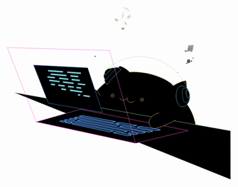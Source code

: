 <html lang="en"><head>
<meta charset="UTF-8">
<link rel="apple-touch-icon" type="image/png" href="https://static.codepen.io/assets/favicon/apple-touch-icon-5ae1a0698dcc2402e9712f7d01ed509a57814f994c660df9f7a952f3060705ee.png">
<meta name="apple-mobile-web-app-title" content="CodePen">
<link rel="shortcut icon" type="image/x-icon" href="https://static.codepen.io/assets/favicon/favicon-aec34940fbc1a6e787974dcd360f2c6b63348d4b1f4e06c77743096d55480f33.ico">
<link rel="mask-icon" type="" href="https://static.codepen.io/assets/favicon/logo-pin-8f3771b1072e3c38bd662872f6b673a722f4b3ca2421637d5596661b4e2132cc.svg" color="#111">
<title>CodePen - Bongo Cat Codes #2 - Jamming</title>
<link rel="stylesheet" href="https://cdnjs.cloudflare.com/ajax/libs/normalize/5.0.0/normalize.min.css">
<style>
:root {
  --bg: #1a1e2d;
  --green: #a5ea9b;
  --pink: #ff61d8;
  --blue: #569cfa;
  --orange: #ffcc81;
  --cyan: #7ed1e2;
}

body {
  height: 100vh;
  width: 100vw;
  background: var(--bg);
  display: -webkit-box;
  display: flex;
  place-content: center;
  -webkit-box-align: end;
          align-items: flex-end;
}

.container {
  width: 80vw;
  height: 80vh;
}
.container svg {
  height: 100%;
  width: 100%;
  overflow: visible;
}

#bongo-cat {
  fill: var(--bg);
  stroke-linecap: round;
  stroke-linejoin: round;
  stroke-width: 4;
}
#bongo-cat .laptop-cover,
#bongo-cat .headphone .band {
  fill: none;
}
#bongo-cat .paw, #bongo-cat .head {
  stroke: var(--orange);
}
#bongo-cat .laptop-keyboard {
  stroke-width: 2;
}
#bongo-cat .terminal-code {
  stroke-width: 5;
}
#bongo-cat .music .note,
#bongo-cat .laptop-base,
#bongo-cat .laptop-cover,
#bongo-cat .paw .pads {
  stroke: var(--pink);
}
#bongo-cat .table line,
#bongo-cat .headphone .band,
#bongo-cat .headphone .speaker path:nth-child(3) {
  stroke: var(--green);
}
#bongo-cat .terminal-frame,
#bongo-cat .laptop-keyboard,
#bongo-cat .headphone .speaker path:nth-child(2) {
  stroke: var(--blue);
}
#bongo-cat .terminal-code,
#bongo-cat .headphone .speaker path:first-child {
  stroke: var(--cyan);
}
</style>
<script>
  window.console = window.console || function(t) {};
</script>
<script>
  if (document.location.search.match(/type=embed/gi)) {
    window.parent.postMessage("resize", "*");
  }
</script>
</head>
<body translate="no">
<div class="container">
<svg xmlns="http://www.w3.org/2000/svg" viewBox="0 0 785.5 465.8">
<g id="bongo-cat">
<g class="head">
<path d="M280.4,221l383.8,62.6a171.4,171.4,0,0,0-9.2-40.5,174,174,0,0,0-28.7-50.5,163.3,163.3,0,0,0,3.2-73.8c-11.6-1.9-42,14.2-44.5,17.5-19.6-24-88.5-52.7-153.7-48.1A78.8,78.8,0,0,0,398,67.1c-9.8,2.9-19,29.7-19.4,33.7a320,320,0,0,0-31.7,23.6c-14,11.8-28.9,24.4-42.5,44.3A173,173,0,0,0,280.4,221Z"></path>
<path d="M396.6,178.6c.4.9,2.7,6.5,8.5,8.4s13.4-1.2,17.2-7.9c-.9,7.5,3.8,14.3,10.4,16a14.4,14.4,0,0,0,15-5.7"></path>
<path d="M474,179.2a6.6,6.6,0,0,0-4.9,3.6,6,6,0,0,0,1.5,7.3,6,6,0,0,0,7.9-1c2.3-2.6,2-7,.2-8s-5.9,1.6-5.7,3.5,1.9,2.8,3.2,2.3,1.1-2.2,1.1-2.3"></path>
<path d="M365.4,168.9c0,.3-.8,3.6,1.5,6a5.9,5.9,0,0,0,7.2,1.4,6.1,6.1,0,0,0,2.2-7.7c-1.5-3.1-5.7-4.5-7.3-3.2s-.8,6,1,6.6,3.3-.7,3.3-2.1-1.5-1.8-1.6-1.9"></path>
<g class="headphone headphone-right">
<g class="speaker">
<path d="M400.7,80.2c-14.1-20.8-40.2.3-50.7,15-8.7,12.2-9.7,30.3,2.8,37.3,5.4-9,11.8-15.6,21-26.2A214.1,214.1,0,0,1,400.7,80.2Z"></path>
<path d="M381.5,79.4c-6.6-7.5-9.6-5.8-12.3-5.5-16.3,1.3-32,20.3-27.8,33.9a21.8,21.8,0,0,0,5.9,8.5c1.7-2.6,3.5-5.1,5.4-7.7A150.7,150.7,0,0,1,381.5,79.4Z"></path>
<path d="M367.3,77.8a13.1,13.1,0,0,0-5.1-1.8c-8.5-.9-18.7,7.5-18.4,16.1a12.8,12.8,0,0,0,2.6,7c3.1-3.3,6.3-6.8,9.6-10.2S363.6,81.3,367.3,77.8Z"></path>
</g>
<path class="band" d="M515,40.6c-15.9-4.6-57-14.1-104,2.3a166.9,166.9,0,0,0-60.9,37.3"></path>
</g>
</g>
<g class="music music-right">
<g class="note" style="transform-origin: 0px 0px 0px; opacity: 0.1386; visibility: inherit; stroke: rgb(86, 156, 250);" data-svg-origin="350.79998779296875 46.5" transform="matrix(0.63925,-0.57738,0.57738,0.63925,145.49473,42.73687)">
<g>
<path d="M368.5,46.5c.5,2.1,1.2,3.5,3.8,6.3s5.1,4.3,6.5,7.2a11.1,11.1,0,0,1,.7,2,10.5,10.5,0,0,1-.7,6.5"></path>
<path d="M368.5,46.5a20.8,20.8,0,0,0,2.4,11.7c2.3,4.4,5,5.4,6.8,9.5a17.5,17.5,0,0,1,.4,11"></path>
<line x1="368.5" y1="47.7" x2="368.5" y2="92.8"></line>
<path d="M368.5,92.8c.1-3.1-4.7-6.3-9-6.3s-8.7,2.7-8.7,5.8,4.8,5.7,8.7,5.8S368.3,95.8,368.5,92.8Z"></path>
</g>
<g>
<path d="M368.5,46.5c.5,2.1,1.2,3.5,3.8,6.3s5.1,4.3,6.5,7.2a11.1,11.1,0,0,1,.7,2,10.5,10.5,0,0,1-.7,6.5"></path>
<path d="M368.5,46.5a20.8,20.8,0,0,0,2.4,11.7c2.3,4.4,5,5.4,6.8,9.5a17.5,17.5,0,0,1,.4,11"></path>
<line x1="368.5" y1="47.7" x2="368.5" y2="92.8"></line>
<path d="M368.5,92.8c.1-3.1-4.7-6.3-9-6.3s-8.7,2.7-8.7,5.8,4.8,5.7,8.7,5.8S368.3,95.8,368.5,92.8Z"></path>
</g>
</g>
<g class="note" style="transform-origin: 0px 0px 0px; opacity: 0.935; visibility: inherit; stroke: rgb(86, 156, 250);" data-svg-origin="332.5986633300781 43.5" transform="matrix(0.0472,0.04469,-0.04469,0.0472,296.20402,13.06297)">
<g>
<polyline points="350 81.7 350 43.5 382.7 50.7 382.7 89.5"></polyline>
<path d="M350,82.3c0-3.1-4.5-5.7-8.2-5.9s-9.3,2.8-9.2,6,4.7,5.7,8.6,5.7S349.9,85.5,350,82.3Z"></path>
<path d="M382.7,89.9c0-3.1-4.4-5.7-8.2-5.8s-9.3,2.7-9.2,5.9,4.7,5.7,8.7,5.7S382.7,93.1,382.7,89.9Z"></path>
</g>
<g>
<polyline points="350 81.7 350 43.5 382.7 50.7 382.7 89.5"></polyline>
<path d="M350,82.3c0-3.1-4.5-5.7-8.2-5.9s-9.3,2.8-9.2,6,4.7,5.7,8.6,5.7S349.9,85.5,350,82.3Z"></path>
<path d="M382.7,89.9c0-3.1-4.4-5.7-8.2-5.8s-9.3,2.7-9.2,5.9,4.7,5.7,8.7,5.7S382.7,93.1,382.7,89.9Z"></path>
</g>
</g>
<g class="note" style="transform-origin: 0px 0px 0px; opacity: 1; visibility: inherit; stroke: rgb(253, 124, 110);" data-svg-origin="337.4986267089844 34.599998474121094" transform="matrix(0,0,0,0,315.49863,34.6)">
<polyline points="388.2 73.6 388.2 34.6 354.9 42.6 354.9 82.4"></polyline>
<path d="M388.2,74.1c0-3-4.4-5.6-8.1-5.8s-9.2,2.8-9.1,6,4.6,5.6,8.6,5.6S388.2,77.3,388.2,74.1Z"></path>
<path d="M354.9,81.9c0-3.1-4.4-5.7-8.2-5.9s-9.3,2.8-9.2,6,4.7,5.7,8.7,5.7S354.9,85.1,354.9,81.9Z"></path>
<line x1="354.9" y1="48.4" x2="388.2" y2="40.3"></line>
<line x1="354.9" y1="54.6" x2="388.2" y2="47"></line>
</g>
<g class="note" style="transform-origin: 0px 0px 0px; opacity: 1; visibility: inherit; stroke: rgb(163, 164, 236);" data-svg-origin="354.29864501953125 33.29999923706055" transform="matrix(0,0,0,0,343.29865,33.3)">
<g>
<path d="M371.8,79.5c0-3.1-4.5-5.8-8.3-5.9s-9.3,2.8-9.2,6,4.7,5.7,8.7,5.7S371.8,82.7,371.8,79.5Z"></path>
<line x1="371.8" y1="79.5" x2="371.8" y2="33.3"></line>
<path d="M371.8,33.4a26.6,26.6,0,0,0,3.6,7.8c3.7,5.7,7.6,7,8.8,11.6.5,1.7.7,4.4-.9,8.3"></path>
</g>
<g>
<path d="M371.8,79.5c0-3.1-4.5-5.8-8.3-5.9s-9.3,2.8-9.2,6,4.7,5.7,8.7,5.7S371.8,82.7,371.8,79.5Z"></path>
<line x1="371.8" y1="79.5" x2="371.8" y2="33.3"></line>
<path d="M371.8,33.4a26.6,26.6,0,0,0,3.6,7.8c3.7,5.7,7.6,7,8.8,11.6.5,1.7.7,4.4-.9,8.3"></path>
</g>
</g>
<g class="note" style="transform-origin: 0px 0px 0px; opacity: 0.1916; visibility: inherit; stroke: rgb(255, 204, 129);" data-svg-origin="350.79998779296875 46.5" transform="matrix(0.71237,0.38215,-0.38215,0.71237,164.05018,-298.53912)">
<g>
<path d="M368.5,46.5c.5,2.1,1.2,3.5,3.8,6.3s5.1,4.3,6.5,7.2a11.1,11.1,0,0,1,.7,2,10.5,10.5,0,0,1-.7,6.5"></path>
<path d="M368.5,46.5a20.8,20.8,0,0,0,2.4,11.7c2.3,4.4,5,5.4,6.8,9.5a17.5,17.5,0,0,1,.4,11"></path>
<line x1="368.5" y1="47.7" x2="368.5" y2="92.8"></line>
<path d="M368.5,92.8c.1-3.1-4.7-6.3-9-6.3s-8.7,2.7-8.7,5.8,4.8,5.7,8.7,5.8S368.3,95.8,368.5,92.8Z"></path>
</g>
<g>
<path d="M368.5,46.5c.5,2.1,1.2,3.5,3.8,6.3s5.1,4.3,6.5,7.2a11.1,11.1,0,0,1,.7,2,10.5,10.5,0,0,1-.7,6.5"></path>
<path d="M368.5,46.5a20.8,20.8,0,0,0,2.4,11.7c2.3,4.4,5,5.4,6.8,9.5a17.5,17.5,0,0,1,.4,11"></path>
<line x1="368.5" y1="47.7" x2="368.5" y2="92.8"></line>
<path d="M368.5,92.8c.1-3.1-4.7-6.3-9-6.3s-8.7,2.7-8.7,5.8,4.8,5.7,8.7,5.8S368.3,95.8,368.5,92.8Z"></path>
</g>
</g><g class="note" style="transform-origin: 0px 0px 0px; opacity: 0; visibility: hidden; stroke: rgb(103, 181, 192);" data-svg-origin="350.79998779296875 46.5" transform="matrix(0.66913,0.74314,-0.74314,0.66913,181.6252,-465.30805)">
<g>
<path d="M368.5,46.5c.5,2.1,1.2,3.5,3.8,6.3s5.1,4.3,6.5,7.2a11.1,11.1,0,0,1,.7,2,10.5,10.5,0,0,1-.7,6.5"></path>
<path d="M368.5,46.5a20.8,20.8,0,0,0,2.4,11.7c2.3,4.4,5,5.4,6.8,9.5a17.5,17.5,0,0,1,.4,11"></path>
<line x1="368.5" y1="47.7" x2="368.5" y2="92.8"></line>
<path d="M368.5,92.8c.1-3.1-4.7-6.3-9-6.3s-8.7,2.7-8.7,5.8,4.8,5.7,8.7,5.8S368.3,95.8,368.5,92.8Z"></path>
</g>
<g>
<path d="M368.5,46.5c.5,2.1,1.2,3.5,3.8,6.3s5.1,4.3,6.5,7.2a11.1,11.1,0,0,1,.7,2,10.5,10.5,0,0,1-.7,6.5"></path>
<path d="M368.5,46.5a20.8,20.8,0,0,0,2.4,11.7c2.3,4.4,5,5.4,6.8,9.5a17.5,17.5,0,0,1,.4,11"></path>
<line x1="368.5" y1="47.7" x2="368.5" y2="92.8"></line>
<path d="M368.5,92.8c.1-3.1-4.7-6.3-9-6.3s-8.7,2.7-8.7,5.8,4.8,5.7,8.7,5.8S368.3,95.8,368.5,92.8Z"></path>
</g>
</g><g class="note" style="transform-origin: 0px 0px 0px; opacity: 1; visibility: inherit; stroke: rgb(126, 209, 226);" data-svg-origin="332.5986633300781 43.5" transform="matrix(0,0,0,0,342.59866,43.5)">
<g>
<polyline points="350 81.7 350 43.5 382.7 50.7 382.7 89.5"></polyline>
<path d="M350,82.3c0-3.1-4.5-5.7-8.2-5.9s-9.3,2.8-9.2,6,4.7,5.7,8.6,5.7S349.9,85.5,350,82.3Z"></path>
<path d="M382.7,89.9c0-3.1-4.4-5.7-8.2-5.8s-9.3,2.7-9.2,5.9,4.7,5.7,8.7,5.7S382.7,93.1,382.7,89.9Z"></path>
</g>
<g>
<polyline points="350 81.7 350 43.5 382.7 50.7 382.7 89.5"></polyline>
<path d="M350,82.3c0-3.1-4.5-5.7-8.2-5.9s-9.3,2.8-9.2,6,4.7,5.7,8.6,5.7S349.9,85.5,350,82.3Z"></path>
<path d="M382.7,89.9c0-3.1-4.4-5.7-8.2-5.8s-9.3,2.7-9.2,5.9,4.7,5.7,8.7,5.7S382.7,93.1,382.7,89.9Z"></path>
</g>
</g><g class="note" style="transform-origin: 0px 0px 0px; opacity: 0; visibility: hidden; stroke: rgb(86, 156, 250);" data-svg-origin="332.5986633300781 43.5" transform="matrix(0.40674,0.91355,-0.91355,0.40674,303.05691,-498.0387)">
<g>
<polyline points="350 81.7 350 43.5 382.7 50.7 382.7 89.5"></polyline>
<path d="M350,82.3c0-3.1-4.5-5.7-8.2-5.9s-9.3,2.8-9.2,6,4.7,5.7,8.6,5.7S349.9,85.5,350,82.3Z"></path>
<path d="M382.7,89.9c0-3.1-4.4-5.7-8.2-5.8s-9.3,2.7-9.2,5.9,4.7,5.7,8.7,5.7S382.7,93.1,382.7,89.9Z"></path>
</g>
<g>
<polyline points="350 81.7 350 43.5 382.7 50.7 382.7 89.5"></polyline>
<path d="M350,82.3c0-3.1-4.5-5.7-8.2-5.9s-9.3,2.8-9.2,6,4.7,5.7,8.6,5.7S349.9,85.5,350,82.3Z"></path>
<path d="M382.7,89.9c0-3.1-4.4-5.7-8.2-5.8s-9.3,2.7-9.2,5.9,4.7,5.7,8.7,5.7S382.7,93.1,382.7,89.9Z"></path>
</g>
</g><g class="note" style="transform-origin: 0px 0px 0px; opacity: 1; visibility: inherit; stroke: rgb(255, 204, 129);" data-svg-origin="337.4986267089844 34.599998474121094" transform="matrix(0,0,0,0,323.49863,34.6)">
<polyline points="388.2 73.6 388.2 34.6 354.9 42.6 354.9 82.4"></polyline>
<path d="M388.2,74.1c0-3-4.4-5.6-8.1-5.8s-9.2,2.8-9.1,6,4.6,5.6,8.6,5.6S388.2,77.3,388.2,74.1Z"></path>
<path d="M354.9,81.9c0-3.1-4.4-5.7-8.2-5.9s-9.3,2.8-9.2,6,4.7,5.7,8.7,5.7S354.9,85.1,354.9,81.9Z"></path>
<line x1="354.9" y1="48.4" x2="388.2" y2="40.3"></line>
<line x1="354.9" y1="54.6" x2="388.2" y2="47"></line>
</g><g class="note" style="transform-origin: 0px 0px 0px; opacity: 1; visibility: inherit; stroke: rgb(126, 209, 226);" data-svg-origin="337.4986267089844 34.599998474121094" transform="matrix(0,0,0,0,342.49863,34.6)">
<polyline points="388.2 73.6 388.2 34.6 354.9 42.6 354.9 82.4"></polyline>
<path d="M388.2,74.1c0-3-4.4-5.6-8.1-5.8s-9.2,2.8-9.1,6,4.6,5.6,8.6,5.6S388.2,77.3,388.2,74.1Z"></path>
<path d="M354.9,81.9c0-3.1-4.4-5.7-8.2-5.9s-9.3,2.8-9.2,6,4.7,5.7,8.7,5.7S354.9,85.1,354.9,81.9Z"></path>
<line x1="354.9" y1="48.4" x2="388.2" y2="40.3"></line>
<line x1="354.9" y1="54.6" x2="388.2" y2="47"></line>
</g><g class="note" style="transform-origin: 0px 0px 0px; opacity: 0.3875; visibility: inherit; stroke: rgb(255, 204, 129);" data-svg-origin="354.29864501953125 33.29999923706055" transform="matrix(0.6103,-0.05192,0.05192,0.6103,182.19205,-94.1934)">
<g>
<path d="M371.8,79.5c0-3.1-4.5-5.8-8.3-5.9s-9.3,2.8-9.2,6,4.7,5.7,8.7,5.7S371.8,82.7,371.8,79.5Z"></path>
<line x1="371.8" y1="79.5" x2="371.8" y2="33.3"></line>
<path d="M371.8,33.4a26.6,26.6,0,0,0,3.6,7.8c3.7,5.7,7.6,7,8.8,11.6.5,1.7.7,4.4-.9,8.3"></path>
</g>
<g>
<path d="M371.8,79.5c0-3.1-4.5-5.8-8.3-5.9s-9.3,2.8-9.2,6,4.7,5.7,8.7,5.7S371.8,82.7,371.8,79.5Z"></path>
<line x1="371.8" y1="79.5" x2="371.8" y2="33.3"></line>
<path d="M371.8,33.4a26.6,26.6,0,0,0,3.6,7.8c3.7,5.7,7.6,7,8.8,11.6.5,1.7.7,4.4-.9,8.3"></path>
</g>
</g><g class="note" style="transform-origin: 0px 0px 0px; opacity: 1; visibility: inherit; stroke: rgb(165, 234, 155);" data-svg-origin="354.29864501953125 33.29999923706055" transform="matrix(0,0,0,0,343.29865,33.3)">
<g>
<path d="M371.8,79.5c0-3.1-4.5-5.8-8.3-5.9s-9.3,2.8-9.2,6,4.7,5.7,8.7,5.7S371.8,82.7,371.8,79.5Z"></path>
<line x1="371.8" y1="79.5" x2="371.8" y2="33.3"></line>
<path d="M371.8,33.4a26.6,26.6,0,0,0,3.6,7.8c3.7,5.7,7.6,7,8.8,11.6.5,1.7.7,4.4-.9,8.3"></path>
</g>
<g>
<path d="M371.8,79.5c0-3.1-4.5-5.8-8.3-5.9s-9.3,2.8-9.2,6,4.7,5.7,8.7,5.7S371.8,82.7,371.8,79.5Z"></path>
<line x1="371.8" y1="79.5" x2="371.8" y2="33.3"></line>
<path d="M371.8,33.4a26.6,26.6,0,0,0,3.6,7.8c3.7,5.7,7.6,7,8.8,11.6.5,1.7.7,4.4-.9,8.3"></path>
</g>
</g></g>
<g class="table">
<polyline points="27.3 160.5 785.2 295 785.4 465.8"></polyline>
<line x1="785.2" y1="295" x2="27.3" y2="160.5"></line>
</g>
<polygon class="laptop-base" points="103.2 263.6 258.9 219.3 636.5 294.4 452.1 339 103.2 263.6"></polygon>
<g class="laptop-keyboard">
<polygon points="369.6 265.6 255.3 244.3 255.5 243.5 264.7 241.9 380.9 262.3 380.8 263.1 369.6 265.6"></polygon>
<polygon points="235.9 256.4 219.8 253.2 219.9 252.5 228.7 251 245.3 253.4 245.1 254.2 235.9 256.4"></polygon>
<polygon points="473.1 303.7 248.4 258.9 248.6 258.1 257.7 256.6 486.2 300.4 486 301.3 473.1 303.7"></polygon>
<polygon points="410.3 300.2 202.7 257.5 202.9 256.8 211.4 255.3 422.4 297.1 422.2 298 410.3 300.2"></polygon>
<polygon points="448.5 308.1 427 303.7 427.3 302.8 439.2 301.4 461.2 304.9 461 305.8 448.5 308.1"></polygon>
<polygon points="200.1 264.7 186 261.7 186.2 261 194.5 259.5 208.9 261.8 208.8 262.5 200.1 264.7"></polygon>
<polygon points="221.1 269.1 206.6 266.1 206.8 265.3 215.4 263.9 230.3 266.2 230.1 267 221.1 269.1"></polygon>
<polygon points="361.4 298.9 230 271 230.2 270.3 239.2 268.9 372.7 295.9 372.5 296.7 361.4 298.9"></polygon>
<polygon points="442.8 279.2 383.7 268.2 383.9 267.3 395.1 265.7 455.4 275.9 455.2 276.7 442.8 279.2"></polygon>
<polygon points="524.6 294.4 458.6 282.1 458.8 281.2 471.3 279.7 538.6 291 538.4 291.9 524.6 294.4"></polygon>
<polygon points="424.7 312.4 374.6 301.7 374.8 300.9 385.9 299.5 437 309.3 436.8 310.2 424.7 312.4"></polygon>
<polygon points="409.1 277.3 397.6 278.8 397.4 279.6 498.4 299.1 511.8 296.7 512 295.8 409.1 277.3"></polygon>
<polygon points="394.2 274.5 394.4 273.6 246.7 246.5 237.7 248.1 237.5 248.8 382.8 276.8 394.2 274.5"></polygon>
</g>
<g class="paw paw-right">
<path class="down" d="M289.1,181.7c-12.1,9.8-20.6,20.7-20.7,32.1-.2,9,3.8,20.4,13.3,25.2s20.1.6,29.6-3.4c13.4-5.7,23.9-14.6,29.4-21.5" style="opacity: 0; visibility: hidden;"></path>
<g class="up" style="opacity: 1; visibility: inherit;">
<path d="M327.3,170c-.4-1.4-6.3-18.8-23.5-23.5-.8-.2-18.6-4.7-28.9,6.3-8.4,9.1-6,22.5-4.6,30.2a54.3,54.3,0,0,0,8.1,19.9"></path>
<g class="pads">
<path d="M297.2,154.8c1-.5,2.7-.1,3,.6s-1.4,2.4-2.6,2.1a1.6,1.6,0,0,1-1.1-1.2A1.6,1.6,0,0,1,297.2,154.8Z"></path>
<path d="M285.8,159.4c.3-.4,1-1.1,1.7-.8s.9,1.4.8,2.2-1.8,2.1-2.5,1.5S285.2,160.4,285.8,159.4Z"></path>
<path d="M276.9,171c.5-.4,2.7-.3,3.2.6s-.6,1.8-1.4,1.8S276.2,171.6,276.9,171Z"></path>
<path d="M296.4,168.6c2.3-.9,6.4,6.3,7.6,9s-5.2,4.5-7.4,6-5.1-6.1-5.9-8.3S293.7,169.8,296.4,168.6Z"></path>
</g>
</g>
</g>
<polygon class="terminal-frame" points="93.8 63.3 284.1 73 335.9 230.5 146.2 197.6 93.8 63.3"></polygon>
<g class="terminal-code">
<line x1="260.2" y1="92.3" x2="212.2" y2="88.7" style="stroke-dashoffset: 0; stroke-dasharray: none;"></line>
<line x1="197.3" y1="87.5" x2="145.2" y2="83.5" style="stroke-dashoffset: 0; stroke-dasharray: none;"></line>
<line x1="251" y1="104.2" x2="223.4" y2="101.8" style="stroke-dashoffset: 0; stroke-dasharray: none;"></line>
<line x1="209.4" y1="100.5" x2="154.4" y2="95.6" style="stroke-dashoffset: 0; stroke-dasharray: none;"></line>
<line x1="256.4" y1="117.9" x2="227.5" y2="114.7" style="stroke-dashoffset: 0; stroke-dasharray: none;"></line>
<line x1="215.9" y1="113.4" x2="183.5" y2="109.8" style="stroke-dashoffset: 0; stroke-dasharray: none;"></line>
<line x1="169.1" y1="108.2" x2="142.9" y2="105.3" style="stroke-dashoffset: 0; stroke-dasharray: none;"></line>
<line x1="275.4" y1="132.8" x2="249.4" y2="129.6" style="stroke-dashoffset: 0; stroke-dasharray: none;"></line>
<line x1="234.4" y1="127.8" x2="197.3" y2="123.3" style="stroke-dashoffset: 0; stroke-dasharray: none;"></line>
<line x1="185.6" y1="121.9" x2="149.1" y2="117.5" style="stroke-dashoffset: 0; stroke-dasharray: none;"></line>
<line x1="261" y1="144.6" x2="244.5" y2="142.5" style="stroke-dashoffset: 0; stroke-dasharray: none;"></line>
<line x1="235.5" y1="141.3" x2="214.9" y2="138.7" style="stroke-dashoffset: 0; stroke-dasharray: none;"></line>
<line x1="203.4" y1="137.2" x2="180.4" y2="134.3" style="stroke-dashoffset: 0; stroke-dasharray: none;"></line>
<line x1="169.3" y1="132.9" x2="155.1" y2="131.1" style="stroke-dashoffset: 0; stroke-dasharray: 15.3136px, 25.3136px;"></line>
<line x1="264.7" y1="158.3" x2="221.9" y2="152.1" style="stroke-dashoffset: 0; stroke-dasharray: none;"></line>
<line x1="208.2" y1="150.1" x2="191.7" y2="147.7" style="stroke-dashoffset: 0; stroke-dasharray: none;"></line>
<line x1="291.3" y1="174.3" x2="268.8" y2="170.9" style="stroke-dashoffset: 0; stroke-dasharray: none;"></line>
<line x1="257.8" y1="169.2" x2="226.5" y2="164.4" style="stroke-dashoffset: 24.8261; stroke-dasharray: 32.6659px, 42.6659px;"></line>
<line x1="217.3" y1="163" x2="185" y2="158.1" style="stroke-dashoffset: 34.6696; stroke-dasharray: 0px, 999999px;"></line>
<line x1="173.8" y1="156.4" x2="152.9" y2="153.2" style="stroke-dashoffset: 23.1436; stroke-dasharray: 0px, 999999px;"></line>
<line x1="278.5" y1="185.6" x2="257.3" y2="182.2" style="stroke-dashoffset: 23.4709; stroke-dasharray: 0px, 999999px;"></line>
<line x1="243.8" y1="179.9" x2="230.3" y2="177.7" style="stroke-dashoffset: 15.6781; stroke-dasharray: 0px, 999999px;"></line>
<line x1="216.5" y1="175.8" x2="196.7" y2="172.5" style="stroke-dashoffset: 22.0731; stroke-dasharray: 0px, 999999px;"></line>
<line x2="262.1" y2="196.1" x1="280.5" y1="199.2" style="stroke-dashoffset: 20.6593; stroke-dasharray: 0px, 999999px;"></line>
<line x2="213.8" y2="187.9" x1="251.1" y1="194.2" style="stroke-dashoffset: 39.8283; stroke-dasharray: 0px, 999999px;"></line>
<line x2="180.8" y2="182.3" x1="202.7" y1="186" style="stroke-dashoffset: 24.2104; stroke-dasharray: 0px, 999999px;"></line>
</g>
<polygon class="laptop-cover" points="103.2 263.6 452.1 339 360.8 12.4 2 2 103.2 263.6"></polygon>
<g class="paw paw-left">
<g class="up" style="opacity: 0; visibility: hidden;">
<path d="M586.6,208.8c-.6-2.3-4.2-15.6-17.2-22.2-2.7-1.3-12.8-6.4-23.6-1.8s-14.6,16.5-14.8,18.4c-1.2,9-.7,18.4,2.4,26.1,2.4,6,7.5,17.2,9.7,20.2"></path>
<g class="pads">
<path d="M561.4,194.9a2.7,2.7,0,0,1,3,.5c.4,1-1.4,2.4-2.6,2.2a1.5,1.5,0,0,1-1.1-1.3A1.2,1.2,0,0,1,561.4,194.9Z"></path>
<path d="M550.7,200.4c.4-.5,1.1-1.1,1.7-.8a2,2,0,0,1,.8,2.2c-.3,1.2-1.8,2-2.5,1.5S550.1,201.3,550.7,200.4Z"></path>
<path d="M541.1,211.1c.5-.4,2.7-.4,3.2.5s-.6,1.8-1.5,1.9S540.4,211.6,541.1,211.1Z"></path>
<path d="M560.6,209.2c2.3-.9,6.4,6.3,7.6,9s-5.3,4.5-7.4,6-5.1-6-5.9-8.3S557.9,210.4,560.6,209.2Z"></path>
</g>
</g>
<path class="down" d="M534.1,231.4c-19.7,6-32.9,18.4-34.2,29.1a30.1,30.1,0,0,0,1.7,14.1,24.8,24.8,0,0,0,6.1,8.8c6,5.1,16.8,4,38-3.9a288.7,288.7,0,0,0,46.5-22.1" style="opacity: 1; visibility: inherit;"></path>
</g>
<g class="headphone headphone-left">
<g class="speaker">
<path d="M609.5,137.3c-17.1,6.3-20.7,51.4-4.5,67.3,1.4,1.5,5.5,5.5,11.3,5.9,8.2.5,14.5-6.3,16.9-8.9,10.1-11,11.5-27.5,8.1-40.1-1.4-4.8-3.9-14-12.7-19.9C627.4,140.8,617.7,134.3,609.5,137.3Z"></path>
<path d="M626.5,196.1c2.7-.4,5.9-2.6,9.3-6,6.6-6.6,6.8-16.6,5.8-24s-4.2-16.1-11.3-19.7a18.7,18.7,0,0,0-10.9-1.9C614,149.3,615.3,192.6,626.5,196.1Z"></path>
<path d="M631.6,151c-4.5,3.3-.5,27.1,3.8,28.2s6.9-6.6,6.2-13.1S637.4,153.5,631.6,151Z"></path>
</g>
<path class="band" d="M638.9,157.7c-4-16.8-25.9-61.9-75.3-95.3A155.5,155.5,0,0,0,515,40.6"></path>
</g>
<g class="music music-left">
<g class="note" style="transform-origin: 0px 0px 0px; opacity: 0; visibility: hidden; stroke: rgb(255, 204, 129);" data-svg-origin="615.699951171875 119.9000015258789" transform="matrix(0.95106,0.30902,-0.30902,0.95106,110.18385,-404.39569)">
<g>
<path d="M633.3,119.9c.6,2,1.3,3.5,3.8,6.3s5.2,4.3,6.5,7.2a6.9,6.9,0,0,1,.7,1.9,10.2,10.2,0,0,1-.7,6.6"></path>
<path d="M633.3,119.9a23,23,0,0,0,2.4,11.7c2.4,4.3,5.1,5.4,6.8,9.5a16.9,16.9,0,0,1,.5,11"></path>
<line x1="633.3" y1="121.1" x2="633.3" y2="166.2"></line>
<path d="M633.3,166.2c.2-3.2-4.6-6.3-8.9-6.3s-8.7,2.6-8.7,5.7,4.7,5.7,8.7,5.8S633.1,169.2,633.3,166.2Z"></path>
</g>
<g>
<path d="M633.3,119.9c.6,2,1.3,3.5,3.8,6.3s5.2,4.3,6.5,7.2a6.9,6.9,0,0,1,.7,1.9,10.2,10.2,0,0,1-.7,6.6"></path>
<path d="M633.3,119.9a23,23,0,0,0,2.4,11.7c2.4,4.3,5.1,5.4,6.8,9.5a16.9,16.9,0,0,1,.5,11"></path>
<line x1="633.3" y1="121.1" x2="633.3" y2="166.2"></line>
<path d="M633.3,166.2c.2-3.2-4.6-6.3-8.9-6.3s-8.7,2.6-8.7,5.7,4.7,5.7,8.7,5.8S633.1,169.2,633.3,166.2Z"></path>
</g>
</g>
<g class="note" style="transform-origin: 0px 0px 0px; opacity: 1; visibility: inherit; stroke: rgb(255, 204, 129);" data-svg-origin="597.3999633789062 116.80000305175781" transform="matrix(0,0,0,0,606.39996,116.8)">
<g>
<polyline points="614.8 155 614.8 116.8 647.5 124 647.5 162.9"></polyline>
<path d="M614.8,155.7c0-3.1-4.4-5.7-8.2-5.9s-9.2,2.8-9.2,6,4.7,5.6,8.7,5.6S614.8,158.8,614.8,155.7Z"></path>
<path d="M647.5,163.3c.1-3.1-4.4-5.7-8.2-5.9s-9.2,2.8-9.1,6,4.7,5.7,8.6,5.7S647.5,166.5,647.5,163.3Z"></path>
</g>
<g>
<polyline points="614.8 155 614.8 116.8 647.5 124 647.5 162.9"></polyline>
<path d="M614.8,155.7c0-3.1-4.4-5.7-8.2-5.9s-9.2,2.8-9.2,6,4.7,5.6,8.7,5.6S614.8,158.8,614.8,155.7Z"></path>
<path d="M647.5,163.3c.1-3.1-4.4-5.7-8.2-5.9s-9.2,2.8-9.1,6,4.7,5.7,8.6,5.7S647.5,166.5,647.5,163.3Z"></path>
</g>
</g>
<g class="note" style="transform-origin: 0px 0px 0px; opacity: 0.704; visibility: inherit; stroke: rgb(86, 156, 250);" data-svg-origin="595.7986450195312 109.4000015258789" transform="matrix(0.2934,-0.03915,0.03915,0.2934,448.02831,35.50756)">
<polyline points="646.5 148.5 646.5 109.4 613.2 117.4 613.2 157.2"></polyline>
<path d="M646.5,149c0-3.1-4.4-5.7-8.1-5.8s-9.2,2.7-9.1,5.9,4.7,5.6,8.6,5.6S646.5,152.1,646.5,149Z"></path>
<path d="M613.2,156.7c.1-3.1-4.4-5.7-8.2-5.8s-9.3,2.7-9.2,6,4.7,5.6,8.7,5.6S613.2,159.9,613.2,156.7Z"></path>
<line x1="613.2" y1="123.2" x2="646.5" y2="115.1"></line>
<line x1="613.2" y1="129.4" x2="646.5" y2="121.8"></line>
</g>
<g class="note" style="transform-origin: 0px 0px 0px; opacity: 0.6409; visibility: inherit; stroke: rgb(126, 209, 226);" data-svg-origin="619.0999755859375 106.5999984741211" transform="matrix(0.35909,0.00287,-0.00287,0.35909,422.76731,-7.07441)">
<g>
<path d="M636.6,152.9c0-3.2-4.4-5.8-8.2-5.9s-9.3,2.8-9.3,6,4.8,5.7,8.7,5.7S636.6,156.1,636.6,152.9Z"></path>
<line x1="636.6" y1="152.9" x2="636.6" y2="106.6"></line>
<path d="M636.6,106.8a33.2,33.2,0,0,0,3.6,7.8c3.8,5.7,7.6,6.9,8.9,11.5a13.3,13.3,0,0,1-.9,8.4"></path>
</g>
<g>
<path d="M636.6,152.9c0-3.2-4.4-5.8-8.2-5.9s-9.3,2.8-9.3,6,4.8,5.7,8.7,5.7S636.6,156.1,636.6,152.9Z"></path>
<line x1="636.6" y1="152.9" x2="636.6" y2="106.6"></line>
<path d="M636.6,106.8a33.2,33.2,0,0,0,3.6,7.8c3.8,5.7,7.6,6.9,8.9,11.5a13.3,13.3,0,0,1-.9,8.4"></path>
</g>
</g>
<g class="note" style="transform-origin: 0px 0px 0px; opacity: 0; visibility: hidden; stroke: rgb(86, 156, 250);" data-svg-origin="615.699951171875 119.9000015258789" transform="matrix(0.46947,-0.88295,0.88295,0.46947,248.78159,402.24282)">
<g>
<path d="M633.3,119.9c.6,2,1.3,3.5,3.8,6.3s5.2,4.3,6.5,7.2a6.9,6.9,0,0,1,.7,1.9,10.2,10.2,0,0,1-.7,6.6"></path>
<path d="M633.3,119.9a23,23,0,0,0,2.4,11.7c2.4,4.3,5.1,5.4,6.8,9.5a16.9,16.9,0,0,1,.5,11"></path>
<line x1="633.3" y1="121.1" x2="633.3" y2="166.2"></line>
<path d="M633.3,166.2c.2-3.2-4.6-6.3-8.9-6.3s-8.7,2.6-8.7,5.7,4.7,5.7,8.7,5.8S633.1,169.2,633.3,166.2Z"></path>
</g>
<g>
<path d="M633.3,119.9c.6,2,1.3,3.5,3.8,6.3s5.2,4.3,6.5,7.2a6.9,6.9,0,0,1,.7,1.9,10.2,10.2,0,0,1-.7,6.6"></path>
<path d="M633.3,119.9a23,23,0,0,0,2.4,11.7c2.4,4.3,5.1,5.4,6.8,9.5a16.9,16.9,0,0,1,.5,11"></path>
<line x1="633.3" y1="121.1" x2="633.3" y2="166.2"></line>
<path d="M633.3,166.2c.2-3.2-4.6-6.3-8.9-6.3s-8.7,2.6-8.7,5.7,4.7,5.7,8.7,5.8S633.1,169.2,633.3,166.2Z"></path>
</g>
</g><g class="note" style="transform-origin: 0px 0px 0px; opacity: 1; visibility: inherit; stroke: rgb(165, 234, 155);" data-svg-origin="615.699951171875 119.9000015258789" transform="matrix(0,0,0,0,634.69995,119.9)">
<g>
<path d="M633.3,119.9c.6,2,1.3,3.5,3.8,6.3s5.2,4.3,6.5,7.2a6.9,6.9,0,0,1,.7,1.9,10.2,10.2,0,0,1-.7,6.6"></path>
<path d="M633.3,119.9a23,23,0,0,0,2.4,11.7c2.4,4.3,5.1,5.4,6.8,9.5a16.9,16.9,0,0,1,.5,11"></path>
<line x1="633.3" y1="121.1" x2="633.3" y2="166.2"></line>
<path d="M633.3,166.2c.2-3.2-4.6-6.3-8.9-6.3s-8.7,2.6-8.7,5.7,4.7,5.7,8.7,5.8S633.1,169.2,633.3,166.2Z"></path>
</g>
<g>
<path d="M633.3,119.9c.6,2,1.3,3.5,3.8,6.3s5.2,4.3,6.5,7.2a6.9,6.9,0,0,1,.7,1.9,10.2,10.2,0,0,1-.7,6.6"></path>
<path d="M633.3,119.9a23,23,0,0,0,2.4,11.7c2.4,4.3,5.1,5.4,6.8,9.5a16.9,16.9,0,0,1,.5,11"></path>
<line x1="633.3" y1="121.1" x2="633.3" y2="166.2"></line>
<path d="M633.3,166.2c.2-3.2-4.6-6.3-8.9-6.3s-8.7,2.6-8.7,5.7,4.7,5.7,8.7,5.8S633.1,169.2,633.3,166.2Z"></path>
</g>
</g><g class="note" style="transform-origin: 0px 0px 0px; opacity: 0; visibility: hidden; stroke: rgb(163, 164, 236);" data-svg-origin="597.3999633789062 116.80000305175781" transform="matrix(0.99756,-0.06976,0.06976,0.99756,49.30969,-178.04039)">
<g>
<polyline points="614.8 155 614.8 116.8 647.5 124 647.5 162.9"></polyline>
<path d="M614.8,155.7c0-3.1-4.4-5.7-8.2-5.9s-9.2,2.8-9.2,6,4.7,5.6,8.7,5.6S614.8,158.8,614.8,155.7Z"></path>
<path d="M647.5,163.3c.1-3.1-4.4-5.7-8.2-5.9s-9.2,2.8-9.1,6,4.7,5.7,8.6,5.7S647.5,166.5,647.5,163.3Z"></path>
</g>
<g>
<polyline points="614.8 155 614.8 116.8 647.5 124 647.5 162.9"></polyline>
<path d="M614.8,155.7c0-3.1-4.4-5.7-8.2-5.9s-9.2,2.8-9.2,6,4.7,5.6,8.7,5.6S614.8,158.8,614.8,155.7Z"></path>
<path d="M647.5,163.3c.1-3.1-4.4-5.7-8.2-5.9s-9.2,2.8-9.1,6,4.7,5.7,8.6,5.7S647.5,166.5,647.5,163.3Z"></path>
</g>
</g><g class="note" style="transform-origin: 0px 0px 0px; opacity: 0; visibility: hidden; stroke: rgb(255, 204, 129);" data-svg-origin="597.3999633789062 116.80000305175781" transform="matrix(0.54464,0.83867,-0.83867,0.54464,411.98871,-667.83538)">
<g>
<polyline points="614.8 155 614.8 116.8 647.5 124 647.5 162.9"></polyline>
<path d="M614.8,155.7c0-3.1-4.4-5.7-8.2-5.9s-9.2,2.8-9.2,6,4.7,5.6,8.7,5.6S614.8,158.8,614.8,155.7Z"></path>
<path d="M647.5,163.3c.1-3.1-4.4-5.7-8.2-5.9s-9.2,2.8-9.1,6,4.7,5.7,8.6,5.7S647.5,166.5,647.5,163.3Z"></path>
</g>
<g>
<polyline points="614.8 155 614.8 116.8 647.5 124 647.5 162.9"></polyline>
<path d="M614.8,155.7c0-3.1-4.4-5.7-8.2-5.9s-9.2,2.8-9.2,6,4.7,5.6,8.7,5.6S614.8,158.8,614.8,155.7Z"></path>
<path d="M647.5,163.3c.1-3.1-4.4-5.7-8.2-5.9s-9.2,2.8-9.1,6,4.7,5.7,8.6,5.7S647.5,166.5,647.5,163.3Z"></path>
</g>
</g><g class="note" style="transform-origin: 0px 0px 0px; opacity: 0.4477; visibility: inherit; stroke: rgb(255, 204, 129);" data-svg-origin="595.7986450195312 109.4000015258789" transform="matrix(0.5425,0.10357,-0.10357,0.5425,316.76354,-133.17006)">
<polyline points="646.5 148.5 646.5 109.4 613.2 117.4 613.2 157.2"></polyline>
<path d="M646.5,149c0-3.1-4.4-5.7-8.1-5.8s-9.2,2.7-9.1,5.9,4.7,5.6,8.6,5.6S646.5,152.1,646.5,149Z"></path>
<path d="M613.2,156.7c.1-3.1-4.4-5.7-8.2-5.8s-9.3,2.7-9.2,6,4.7,5.6,8.7,5.6S613.2,159.9,613.2,156.7Z"></path>
<line x1="613.2" y1="123.2" x2="646.5" y2="115.1"></line>
<line x1="613.2" y1="129.4" x2="646.5" y2="121.8"></line>
</g><g class="note" style="transform-origin: 0px 0px 0px; opacity: 1; visibility: inherit; stroke: rgb(165, 234, 155);" data-svg-origin="595.7986450195312 109.4000015258789" transform="matrix(0,0,0,0,577.79865,109.4)">
<polyline points="646.5 148.5 646.5 109.4 613.2 117.4 613.2 157.2"></polyline>
<path d="M646.5,149c0-3.1-4.4-5.7-8.1-5.8s-9.2,2.7-9.1,5.9,4.7,5.6,8.6,5.6S646.5,152.1,646.5,149Z"></path>
<path d="M613.2,156.7c.1-3.1-4.4-5.7-8.2-5.8s-9.3,2.7-9.2,6,4.7,5.6,8.7,5.6S613.2,159.9,613.2,156.7Z"></path>
<line x1="613.2" y1="123.2" x2="646.5" y2="115.1"></line>
<line x1="613.2" y1="129.4" x2="646.5" y2="121.8"></line>
</g><g class="note" style="transform-origin: 0px 0px 0px; opacity: 0.8959; visibility: inherit; stroke: rgb(165, 234, 155);" data-svg-origin="619.0999755859375 106.5999984741211" transform="matrix(0.08334,0.06238,-0.06238,0.08334,556.56919,37.7478)">
<g>
<path d="M636.6,152.9c0-3.2-4.4-5.8-8.2-5.9s-9.3,2.8-9.3,6,4.8,5.7,8.7,5.7S636.6,156.1,636.6,152.9Z"></path>
<line x1="636.6" y1="152.9" x2="636.6" y2="106.6"></line>
<path d="M636.6,106.8a33.2,33.2,0,0,0,3.6,7.8c3.8,5.7,7.6,6.9,8.9,11.5a13.3,13.3,0,0,1-.9,8.4"></path>
</g>
<g>
<path d="M636.6,152.9c0-3.2-4.4-5.8-8.2-5.9s-9.3,2.8-9.3,6,4.8,5.7,8.7,5.7S636.6,156.1,636.6,152.9Z"></path>
<line x1="636.6" y1="152.9" x2="636.6" y2="106.6"></line>
<path d="M636.6,106.8a33.2,33.2,0,0,0,3.6,7.8c3.8,5.7,7.6,6.9,8.9,11.5a13.3,13.3,0,0,1-.9,8.4"></path>
</g>
</g><g class="note" style="transform-origin: 0px 0px 0px; opacity: 1; visibility: inherit; stroke: rgb(253, 124, 110);" data-svg-origin="619.0999755859375 106.5999984741211" transform="matrix(0,0,0,0,616.09998,106.6)">
<g>
<path d="M636.6,152.9c0-3.2-4.4-5.8-8.2-5.9s-9.3,2.8-9.3,6,4.8,5.7,8.7,5.7S636.6,156.1,636.6,152.9Z"></path>
<line x1="636.6" y1="152.9" x2="636.6" y2="106.6"></line>
<path d="M636.6,106.8a33.2,33.2,0,0,0,3.6,7.8c3.8,5.7,7.6,6.9,8.9,11.5a13.3,13.3,0,0,1-.9,8.4"></path>
</g>
<g>
<path d="M636.6,152.9c0-3.2-4.4-5.8-8.2-5.9s-9.3,2.8-9.3,6,4.8,5.7,8.7,5.7S636.6,156.1,636.6,152.9Z"></path>
<line x1="636.6" y1="152.9" x2="636.6" y2="106.6"></line>
<path d="M636.6,106.8a33.2,33.2,0,0,0,3.6,7.8c3.8,5.7,7.6,6.9,8.9,11.5a13.3,13.3,0,0,1-.9,8.4"></path>
</g>
</g></g>
</g>
</svg>
</div>
<script src="https://static.codepen.io/assets/common/stopExecutionOnTimeout-157cd5b220a5c80d4ff8e0e70ac069bffd87a61252088146915e8726e5d9f147.js"></script>
<script src="https://s3-us-west-2.amazonaws.com/s.cdpn.io/16327/gsap-latest-beta.min.js"></script>
<script src="https://s3-us-west-2.amazonaws.com/s.cdpn.io/16327/DrawSVGPlugin3.min.js"></script>
<script src="https://cdnjs.cloudflare.com/ajax/libs/lodash.js/4.17.15/lodash.min.js"></script>
<script id="rendered-js">
// Inspired By
// https://codepen.io/abeatrize/pen/LJqYey

// Bongo Cat originally created by @StrayRogue and @DitzyFlama

const ID = "bongo-cat";
const s = selector => `#${ID} ${selector}`;
const notes = document.querySelectorAll(".note");

for (let note of notes) {
  note.parentElement.appendChild(note.cloneNode(true));
  note.parentElement.appendChild(note.cloneNode(true));
}

const music = { note: s(".music .note") };
const terminal = { frame: s(".terminal-frame"), code: s(".terminal-code line") };
const cat = {
  pawRight: {
    up: s(".paw-right .up"),
    down: s(".paw-right .down") },

  pawLeft: {
    up: s(".paw-left .up"),
    down: s(".paw-left .down") } };



const style = getComputedStyle(document.documentElement);

const green = style.getPropertyValue("--green");
const pink = style.getPropertyValue("--pink");
const blue = style.getPropertyValue("--blue");
const orange = style.getPropertyValue("--orange");
const cyan = style.getPropertyValue("--cyan");

gsap.set(music.note, { scale: 0, autoAlpha: 1 });

const animatePawState = (selector) =>
gsap.fromTo(
selector,
{ autoAlpha: 0 },
{
  autoAlpha: 1,
  duration: 0.01,
  repeatDelay: 0.19,
  yoyo: true,
  repeat: -1 });



const tl = gsap.timeline();

tl.
add(animatePawState(cat.pawLeft.up), "start").
add(animatePawState(cat.pawRight.down), "start").
add(animatePawState(cat.pawLeft.down), "start+=0.19").
add(animatePawState(cat.pawRight.up), "start+=0.19").
timeScale(1.6);

gsap.from(".terminal-code line", {
  drawSVG: "0%",
  duration: 0.1,
  stagger: 0.1,
  ease: 'none',
  repeat: -1 });


const noteEls = gsap.utils.pipe(
gsap.utils.toArray,
gsap.utils.shuffle)(
music.note);

const numNotes = noteEls.length / 3;
const notesG1 = noteEls.splice(0, numNotes);
const notesG2 = noteEls.splice(0, numNotes);
const notesG3 = noteEls;

const colorizer = gsap.utils.random([green, pink, blue, orange, cyan, "#a3a4ec", "#67b5c0", "#fd7c6e"], true);
const rotator = gsap.utils.random(-50, 50, 1, true);
const dir = amt => `${gsap.utils.random(["-", "+"])}=${amt}`;

const animateNotes = els => {
  els.forEach(el => {
    gsap.set(el, {
      stroke: colorizer(),
      rotation: rotator(),
      x: gsap.utils.random(-25, 25, 1) });

  });

  return gsap.fromTo(els, {
    autoAlpha: 1,
    y: 0,
    scale: 0 },
  {
    duration: 2,
    autoAlpha: 0,
    scale: 1,
    ease: "none",
    stagger: {
      from: "random",
      each: 0.5 },

    rotation: dir(gsap.utils.random(20, 30, 1)),
    x: dir(gsap.utils.random(40, 60, 1)),
    y: gsap.utils.random(-200, -220, 1),
    onComplete: () => animateNotes(els) });

};

tl.
add(animateNotes(notesG1)).
add(animateNotes(notesG2), ">0.05").
add(animateNotes(notesG3), ">0.25");
//# sourceURL=pen.js
    </script>


</body></html>
